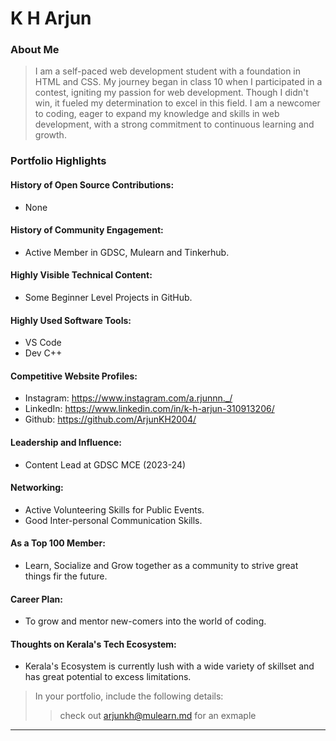 # K H Arjun 

### About Me

> I am a self-paced web development student with a foundation in HTML and CSS.
> My journey began in class 10 when I participated in a contest, igniting my passion for web development.
> Though I didn't win, it fueled my determination to excel in this field.
> I am a newcomer to coding, eager to expand my knowledge and skills in web development, with a strong commitment to continuous learning and growth.


### Portfolio Highlights


#### History of Open Source Contributions:

- None

#### History of Community Engagement:

-  Active Member in GDSC, Mulearn and Tinkerhub.

#### Highly Visible Technical Content:

- Some Beginner Level Projects in GitHub.

#### Highly Used Software Tools:

- VS Code
- Dev C++

#### Competitive Website Profiles:

- Instagram: https://www.instagram.com/a.rjunnn._/
- LinkedIn: https://www.linkedin.com/in/k-h-arjun-310913206/
- Github: https://github.com/ArjunKH2004/

#### Leadership and Influence:

- Content Lead at GDSC MCE (2023-24)

#### Networking:

- Active Volunteering Skills for Public Events.
- Good Inter-personal Communication Skills.

#### As a Top 100 Member:

- Learn, Socialize and Grow together as a community to strive great things fir the future.

#### Career Plan:

- To grow and mentor new-comers into the world of coding.

#### Thoughts on Kerala's Tech Ecosystem:

- Kerala's Ecosystem is currently lush with a wide variety of skillset and has great potential to excess limitations.


> In your portfolio, include the following details:
>> check out [arjunkh@mulearn.md](./profile/arjunkh@mulearn.md) for an exmaple

---
